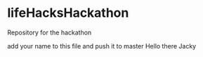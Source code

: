 # lifeHacksHackathon
Repository for the hackathon

add your name to this file and push it to master
Hello there
Jacky
